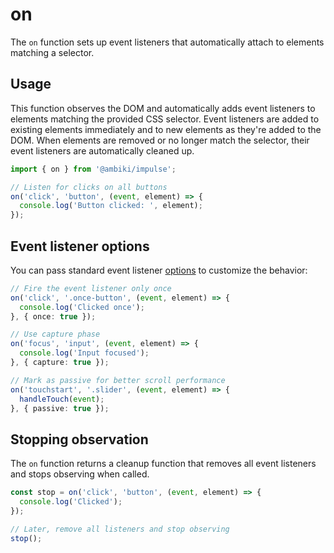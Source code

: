 # on

The `on` function sets up event listeners that automatically attach to elements matching a selector.

## Usage

This function observes the DOM and automatically adds event listeners to elements matching the provided CSS selector. Event listeners are added to existing elements immediately and to new elements as they're added to the DOM. When elements are removed or no longer match the selector, their event listeners are automatically cleaned up.

```ts
import { on } from '@ambiki/impulse';

// Listen for clicks on all buttons
on('click', 'button', (event, element) => {
  console.log('Button clicked: ', element);
});
```

## Event listener options

You can pass standard event listener [options](https://developer.mozilla.org/en-US/docs/Web/API/EventTarget/addEventListener#options) to customize the behavior:

```ts
// Fire the event listener only once
on('click', '.once-button', (event, element) => {
  console.log('Clicked once');
}, { once: true });

// Use capture phase
on('focus', 'input', (event, element) => {
  console.log('Input focused');
}, { capture: true });

// Mark as passive for better scroll performance
on('touchstart', '.slider', (event, element) => {
  handleTouch(event);
}, { passive: true });
```

## Stopping observation

The `on` function returns a cleanup function that removes all event listeners and stops observing when called.

```ts
const stop = on('click', 'button', (event, element) => {
  console.log('Clicked');
});

// Later, remove all listeners and stop observing
stop();
```
